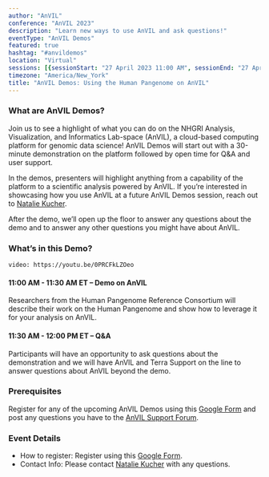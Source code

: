 ```yaml
---
author: "AnVIL"
conference: "AnVIL 2023"
description: "Learn new ways to use AnVIL and ask questions!"
eventType: "AnVIL Demos"
featured: true
hashtag: "#anvildemos"
location: "Virtual"
sessions: [{sessionStart: "27 April 2023 11:00 AM", sessionEnd: "27 April 2023 12:00 PM"}]
timezone: "America/New_York"
title: "AnVIL Demos: Using the Human Pangenome on AnVIL"
---
```


<event-hero></event-hero>

### What are AnVIL Demos?

Join us to see a highlight of what you can do on the NHGRI Analysis, Visualization, and Informatics Lab-space (AnVIL), a cloud-based computing platform for genomic data science! AnVIL Demos will start out with a 30-minute demonstration on the platform followed by open time for Q&A and user support.

In the demos, presenters will highlight anything from a capability of the platform to a scientific analysis powered by AnVIL. If you’re interested in showcasing how you use AnVIL at a future AnVIL Demos session, reach out to [Natalie Kucher](mailto:nkucher3@jhu.edu).

After the demo, we’ll open up the floor to answer any questions about the demo and to answer any other questions you might have about AnVIL.

### What’s in this Demo?

`video: https://youtu.be/0PRCFkLZOeo`

#### 11:00 AM - 11:30 AM ET – Demo on AnVIL

Researchers from the Human Pangenome Reference Consortium will describe their work on the Human Pangenome and show how to leverage it for your analysis on AnVIL.

#### 11:30 AM - 12:00 PM ET – Q&A

Participants will have an opportunity to ask questions about the demonstration and we will have AnVIL and Terra Support on the line to answer questions about AnVIL beyond the demo.

### Prerequisites

Register for any of the upcoming AnVIL Demos using this [Google Form](https://forms.gle/7CcaLE9AM7FrYqpP7) and post any questions you have to the [AnVIL Support Forum](https://help.anvilproject.org/).

### Event Details

- How to register: Register using this [Google Form](https://forms.gle/7CcaLE9AM7FrYqpP7).
- Contact Info: Please contact [Natalie Kucher](mailto:nkucher3@jhu.edu) with any questions.
